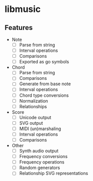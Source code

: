 # libmusic

## Features

* Note
  * [ ] Parse from string
  * [ ] Interval operations
  * [ ] Comparisons
  * [ ] Exported as go symbols
* Chord
  * [ ] Parse from string
  * [ ] Comparisons
  * [ ] Generate from base note
  * [ ] Interval operations
  * [ ] Chord type conversions
  * [ ] Normalization
  * [ ] Relationships
* Score
  * [ ] Unicode output
  * [ ] SVG output
  * [ ] MIDI (un)marshaling
  * [ ] Interval operations
  * [ ] Comparisons
* Other
  * [ ] Synth audio output
  * [ ] Frequency conversions
  * [ ] Frequency operations
  * [ ] Random generators
  * [ ] Relationship SVG representations
